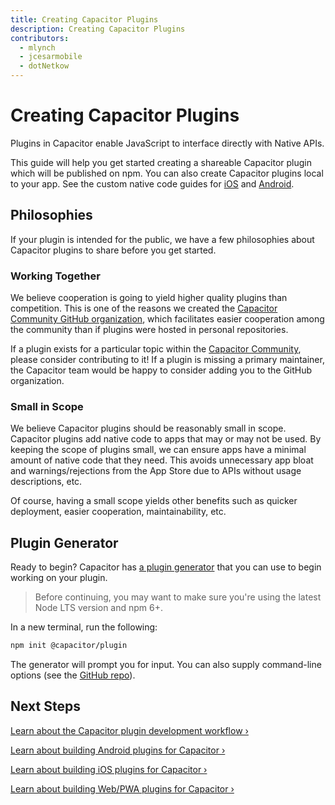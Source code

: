 ```yaml
---
title: Creating Capacitor Plugins
description: Creating Capacitor Plugins
contributors:
  - mlynch
  - jcesarmobile
  - dotNetkow
---
```


# Creating Capacitor Plugins

Plugins in Capacitor enable JavaScript to interface directly with Native APIs.

This guide will help you get started creating a shareable Capacitor plugin which will be published on npm. You can also create Capacitor plugins local to your app. See the custom native code guides for [iOS](/docs/ios/custom-code) and [Android](/docs/android/custom-code).

## Philosophies

If your plugin is intended for the public, we have a few philosophies about Capacitor plugins to share before you get started.

### Working Together

We believe cooperation is going to yield higher quality plugins than competition. This is one of the reasons we created the [Capacitor Community GitHub organization](https://github.com/capacitor-community), which facilitates easier cooperation among the community than if plugins were hosted in personal repositories.

If a plugin exists for a particular topic within the [Capacitor Community](https://github.com/capacitor-community), please consider contributing to it! If a plugin is missing a primary maintainer, the Capacitor team would be happy to consider adding you to the GitHub organization.

### Small in Scope

We believe Capacitor plugins should be reasonably small in scope. Capacitor plugins add native code to apps that may or may not be used. By keeping the scope of plugins small, we can ensure apps have a minimal amount of native code that they need. This avoids unnecessary app bloat and warnings/rejections from the App Store due to APIs without usage descriptions, etc.

Of course, having a small scope yields other benefits such as quicker deployment, easier cooperation, maintainability, etc.

## Plugin Generator

Ready to begin? Capacitor has [a plugin generator](https://github.com/ionic-team/create-capacitor-plugin) that you can use to begin working on your plugin.

> Before continuing, you may want to make sure you're using the latest Node LTS version and npm 6+.

In a new terminal, run the following:

```bash
npm init @capacitor/plugin
```

The generator will prompt you for input. You can also supply command-line options (see the [GitHub repo](https://github.com/ionic-team/create-capacitor-plugin/)).

## Next Steps

[Learn about the Capacitor plugin development workflow &#8250;](/docs/plugins/workflow)

[Learn about building Android plugins for Capacitor &#8250;](/docs/plugins/android)

[Learn about building iOS plugins for Capacitor &#8250;](/docs/plugins/ios)

[Learn about building Web/PWA plugins for Capacitor &#8250;](/docs/plugins/web)
